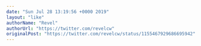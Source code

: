 ```yaml
---
date: "Sun Jul 28 13:19:56 +0000 2019"
layout: "like"
authorName: "Revel"
authorUrl: "https://twitter.com/revelcw"
originalPost: "https://twitter.com/revelcw/status/1155467929686695942"
---
```

